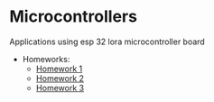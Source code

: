 # Microcontrollers
Applications using esp 32 lora microcontroller board
 - Homeworks:
    - [Homework 1](https://github.com/Paraschiv-Stefan/Microcontrollers/tree/Homework-1)
    - [Homework 2](https://github.com/Paraschiv-Stefan/Object-Oriented-Programming/tree/LAB2-Prob1_Prob2)
    - [Homework 3](https://github.com/Paraschiv-Stefan/Microcontrollers/tree/Homework-3)
    
   
   
